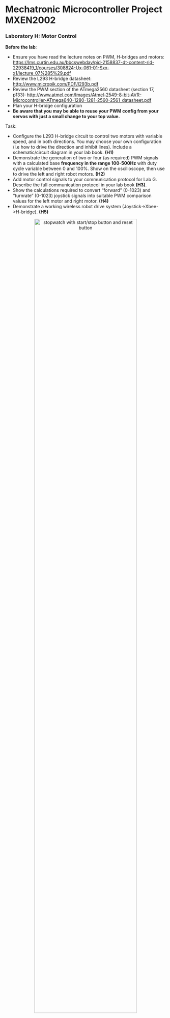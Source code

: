 # Mechatronic Microcontroller Project MXEN2002

### Laboratory H: Motor Control

**Before the lab**:
- Ensure you have read the lecture notes on PWM, H-bridges and motors: https://lms.curtin.edu.au/bbcswebdav/pid-2158837-dt-content-rid-22938419_1/courses/308824-Ux-061-01-Sxx-x1/lecture_07%285%29.pdf
- Review the L293 H-bridge datasheet: http://www.micropik.com/PDF/l293b.pdf
- Review the PWM section of the ATmega2560 datasheet (section 17, p133): http://www.atmel.com/Images/Atmel-2549-8-bit-AVR-Microcontroller-ATmega640-1280-1281-2560-2561_datasheet.pdf
- Plan your H-bridge configuration
- **Be aware that you may be able to reuse your PWM config from your servos with just a small change to your top value.**

Task:
- Configure the L293 H-bridge circuit to control two motors with variable speed, and in both directions. You may choose your own configuration (i.e how to drive the direction and inhibit lines). Include a schematic/circuit diagram in your lab book. **(H1)**
- Demonstrate the generation of two or four (as required) PWM signals with a calculated base **frequency in the range 100-500Hz** with duty cycle variable between 0 and 100%. Show on the
oscilloscope, then use to drive the left and right robot motors. **(H2)**
- Add motor control signals to your communication protocol for Lab G. Describe the full communication protocol in your lab book **(H3)**.
- Show the calculations required to convert “forward” (0-1023) and “turnrate” (0-1023) joystick signals into suitable PWM comparison values for the left motor and right motor. **(H4)**
- Demonstrate a working wireless robot drive system (Joystick->Xbee->H-bridge). **(H5)**

<p align="center"> <img src="https://github.com/mxeng/mcp-docs/blob/master/labs/robot_drive.png" alt="stopwatch with start/stop button and reset button" width="80%"> </p>
